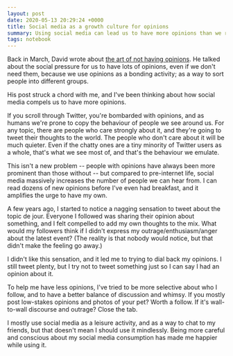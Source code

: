 ```yaml
---
layout: post
date: 2020-05-13 20:29:24 +0000
title: Social media as a growth culture for opinions
summary: Using social media can lead us to have more opinions than we really need. Can we fix that?
tags: notebook
---
```


Back in March, David wrote about [the art of not having opinions](https://notebook.drmaciver.com/posts/2020-03-09-11:13.html).
He talked about the social pressure for us to have lots of opinions, even if we don't need them, because we use opinions as a bonding activity; as a way to sort people into different groups.

His post struck a chord with me, and I've been thinking about how social media compels us to have more opinions.

If you scroll through Twitter, you're bombarded with opinions, and as humans we're prone to copy the behaviour of people we see around us.
For any topic, there are people who care strongly about it, and they're going to tweet their thoughts to the world.
The people who don't care about it will be much quieter.
Even if the chatty ones are a tiny minority of Twitter users as a whole, that's what we see most of, and that's the behaviour we emulate.

This isn't a new problem -- people with opinions have always been more prominent than those without -- but compared to pre-internet life, social media massively increases the number of people we can hear from.
I can read dozens of new opinions before I've even had breakfast, and it amplifies the urge to have my own.

A few years ago, I started to notice a nagging sensation to tweet about the topic de jour.
Everyone I followed was sharing their opinion about something, and I felt compelled to add my own thoughts to the mix.
What would my followers think if I didn't express my outrage/enthusiasm/anger about the latest event?
(The reality is that nobody would notice, but that didn't make the feeling go away.)

I didn't like this sensation, and it led me to trying to dial back my opinions.
I still tweet plenty, but I try not to tweet something just so I can say I had an opinion about it.

To help me have less opinions, I've tried to be more selective about who I follow, and to have a better balance of discussion and whimsy.
If you mostly post low-stakes opinions and photos of your pet?
Worth a follow.
If it's wall-to-wall discourse and outrage?
Close the tab.

I mostly use social media as a leisure activity, and as a way to chat to my friends, but that doesn't mean I should use it mindlessly.
Being more careful and conscious about my social media consumption has made me happier while using it.
